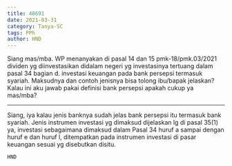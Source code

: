 ```yaml
---
title: 48691
date: 2021-03-31
category: Tanya-SC
tags: PPh
author: HND
---
```


Siang mas/mba. WP menanyakan di pasal 14 dan 15 pmk-18/pmk.03/2021 dividen yg diinvestasikan didalam negeri yg investasinya tertuang dalam pasal 34 bagian d. investasi keuangan pada bank persepsi termasuk syariah. Maksudnya dan contoh jenisnya bisa tolong ibu/bapak jelaskan? Kalau ini aku jawab pakai definisi bank persepsi apakah cukup ya mas/mba?

---

Siang, iya kalau jenis banknya sudah jelas bank persepsi itu termasuk bank syariah. Jenis instrumen investasi yg dimaksud dijelaskan lg di pasal 35(1) ya, investasi sebagaimana dimaksud dalam Pasal 34 huruf a sampai dengan huruf e dan huruf l, ditempatkan pada instrumen investasi di pasar keuangan sesuai yg disebutkan disitu.

`HND`
